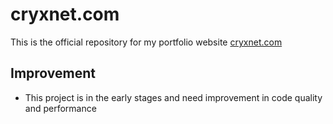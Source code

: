 # cryxnet.com

This is the official repository for my portfolio website [cryxnet.com](https://cryxnet.com)

## Improvement

- This project is in the early stages and need improvement in code quality and performance
